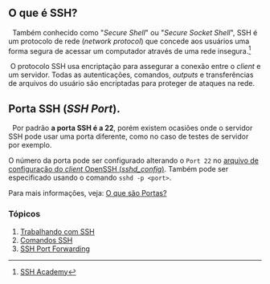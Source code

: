 ## O que é SSH?
&nbsp; Também conhecido como "*Secure Shell*" ou "*Secure Socket Shell*", SSH é um protocolo de rede (*network protocol*) que concede aos usuários uma forma segura de acessar um computador através de uma rede insegura.[^1]

[^1]:[SSH Academy](https://www.ssh.com/academy/ssh)


&nbsp;O protocolo SSH usa encriptação para assegurar a conexão entre o *client* e um servidor. Todas as autenticações, comandos, *outputs* e transferências de arquivos do usuário são encriptadas para proteger de ataques na rede.

## Porta SSH (*SSH Port*).
&nbsp; Por padrão **a porta SSH é a 22**, porém existem ocasiões onde o servidor SSH pode usar uma porta diferente, como no caso de testes de servidor por exemplo.

O número da porta pode ser configurado alterando o `Port 22` no [arquivo de configuração do *client* OpenSSH (*sshd_config*)](). Também pode ser especificado usando o comando `sshd -p <port>`.

Para mais informações, veja: [O que são Portas?](../Dicionário/Port.md)

### Tópicos

1. [Trabalhando com SSH](./1.%20Working%20With%20SSH.md)
2. [Comandos SSH](./2.%20SSH%20Commands.md)
3. [SSH Port Forwarding](./3.%20Port%20Forwarding.md)
